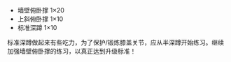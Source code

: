 ---
---

- 墙壁俯卧撑 1&times;20
- 上斜俯卧撑 1&times;10
- 标准深蹲 1&times;10

标准深蹲做起来有些吃力，为了保护/锻炼膝盖关节，应从半深蹲开始练习。继续加强墙壁俯卧撑的练习，以真正达到升级标准！
